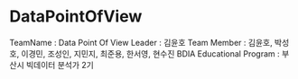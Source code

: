# DataPointOfView
TeamName : Data Point Of View
Leader : 김윤호
Team Member : 김윤호, 박성호, 이경민, 조성인, 지민지, 최준용, 한서영, 현수진
BDIA Educational Program : 부산시 빅데이터 분석가 2기
